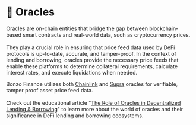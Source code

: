 # 🔮 Oracles

Oracles are on-chain entities that bridge the gap between blockchain-based smart contracts and real-world data, such as cryptocurrency prices.\
\
They play a crucial role in ensuring that price feed data used by DeFi protocols is up-to-date, accurate, and tamper-proof. In the context of lending and borrowing, oracles provide the necessary price feeds that enable these platforms to determine collateral requirements, calculate interest rates, and execute liquidations when needed.

Bonzo Finance utilizes both [Chainlink](chainlink.md) and [Supra](supra.md) oracles for verifiable, tamper proof asset price feed data. \
\
Check out the educational article "[The Role of Oracles in Decentralized Lending & Borrowing](https://bonzo.finance/blog/the-role-of-oracles-in-decentralized-lending-and-borrowing)" to learn more about the world of oracles and their significance in DeFi lending and borrowing ecosystems.
